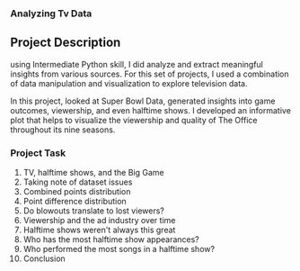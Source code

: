 ### Analyzing Tv Data

## Project Description
using  Intermediate Python skill, I did  analyze and extract meaningful insights from various sources. 
For this set of projects, I used a combination of data manipulation and visualization to explore television data.

In this project, looked at Super Bowl Data, generated insights into game outcomes, viewership, and even halftime shows. 
I developed an informative plot that helps to visualize the viewership and quality of The Office throughout its nine seasons.

### Project Task
1. TV, halftime shows, and the Big Game
2. Taking note of dataset issues
3. Combined points distribution
4. Point difference distribution
5. Do blowouts translate to lost viewers?
6. Viewership and the ad industry over time
7. Halftime shows weren't always this great
8. Who has the most halftime show appearances?
9. Who performed the most songs in a halftime show?
10. Conclusion

